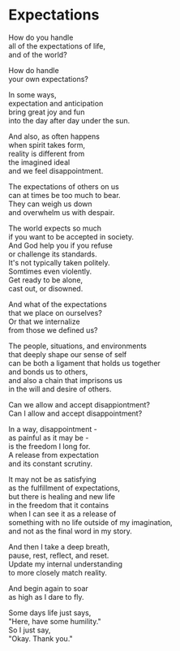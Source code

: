 # Expectations

How do you handle  
all of the expectations of life,  
and of the world?  

How do handle  
your own expectations?  

In some ways,  
expectation and anticipation  
bring great joy and fun  
into the day after day under the sun.  

And also, as often happens  
when spirit takes form,  
reality is different from  
the imagined ideal  
and we feel disappointment.  

The expectations of others on us  
can at times be too much to bear.  
They can weigh us down  
and overwhelm us with despair.  

The world expects so much  
if you want to be accepted in society.  
And God help you if you refuse  
or challenge its standards.  
It's not typically taken politely.  
Somtimes even violently.    
Get ready to be alone,  
cast out, or disowned.  

And what of the expectations  
that we place on ourselves?  
Or that we internalize  
from those we defined us?  

The people, situations, and environments  
that deeply shape our sense of self  
can be both a ligament that holds us together  
and bonds us to others,  
and also a chain that imprisons us  
in the will and desire of others.  

Can we allow and accept disappiontment?  
Can I allow and accept disappointment?  

In a way, disappointment -  
as painful as it may be -  
is the freedom I long for.  
A release from expectation  
and its constant scrutiny.  

It may not be as satisfying  
as the fulfillment of expectations,  
but there is healing and new life  
in the freedom that it contains  
when I can see it as a release of   
something with no life outside of my imagination,  
and not as the final word in my story.  

And then I take a deep breath,  
pause, rest, reflect, and reset.  
Update my internal understanding  
to more closely match reality.  

And begin again to soar  
as high as I dare to fly.  

Some days life just says,  
"Here, have some humility."  
So I just say,  
"Okay. Thank you."  
